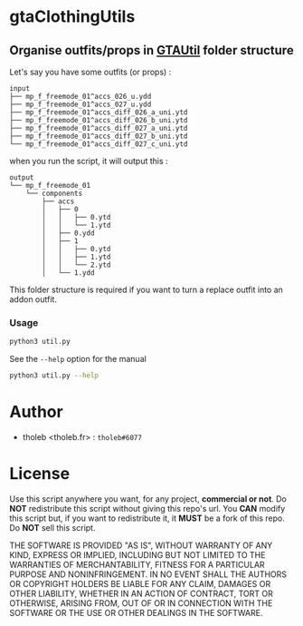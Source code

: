 # gtaClothingUtils


## Organise outfits/props in [GTAUtil](https://github.com/indilo53/gtautil) folder structure

Let's say you have some outfits (or props) :

```
input
├── mp_f_freemode_01^accs_026_u.ydd
├── mp_f_freemode_01^accs_027_u.ydd
├── mp_f_freemode_01^accs_diff_026_a_uni.ytd
├── mp_f_freemode_01^accs_diff_026_b_uni.ytd
├── mp_f_freemode_01^accs_diff_027_a_uni.ytd
├── mp_f_freemode_01^accs_diff_027_b_uni.ytd
└── mp_f_freemode_01^accs_diff_027_c_uni.ytd
```

when you run the script, it will output this : 
```
output
└── mp_f_freemode_01
    └── components
        ├── accs
        │   ├── 0
        │   │   ├── 0.ytd
        │   │   └── 1.ytd
        │   ├── 0.ydd
        │   ├── 1
        │   │   ├── 0.ytd
        │   │   ├── 1.ytd
        │   │   └── 2.ytd
        │   └── 1.ydd
```

This folder structure is required if you want to turn a replace outfit into an addon outfit.

### Usage 

```sh
python3 util.py
```

See the `--help` option for the manual
```sh
python3 util.py --help
```

# Author
- tholeb <tholeb.fr> : `tholeb#6077`

# License

Use this script anywhere you want, for any project, **commercial or not**. 
Do **NOT** redistribute this script without giving this repo's url.
You **CAN** modify this script but, if you want to redistribute it, it **MUST** be a fork of this repo.
Do **NOT** sell this script.

THE SOFTWARE IS PROVIDED "AS IS", WITHOUT WARRANTY OF ANY KIND, EXPRESS OR IMPLIED, INCLUDING BUT NOT LIMITED TO THE WARRANTIES OF MERCHANTABILITY, FITNESS FOR A PARTICULAR PURPOSE AND NONINFRINGEMENT. IN NO EVENT SHALL THE AUTHORS OR COPYRIGHT HOLDERS BE LIABLE FOR ANY CLAIM, DAMAGES OR OTHER LIABILITY, WHETHER IN AN ACTION OF CONTRACT, TORT OR OTHERWISE, ARISING FROM, OUT OF OR IN CONNECTION WITH THE SOFTWARE OR THE USE OR OTHER DEALINGS IN THE SOFTWARE.
